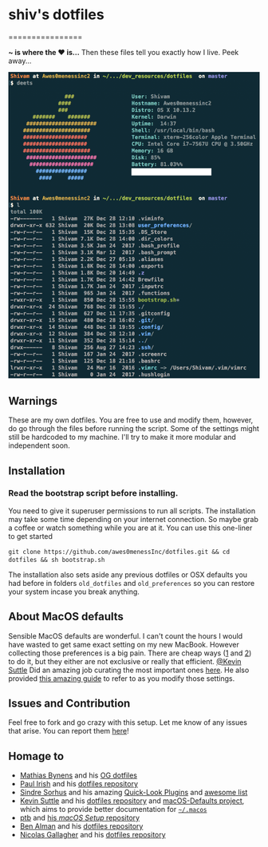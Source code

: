 # shiv's dotfiles
================

**~ is where the :heart: is...** Then these files tell you exactly how I live. Peek away... 

![Screenshot of my shell prompt](https://github.com/awes0menessInc/dotfiles/blob/master/Screenshot.png)

## Warnings

These are my own dotfiles. You are free to use and modify them, however, do go through the files before running the script. 
Some of the settings might still be hardcoded to my machine. I'll try to make it more modular and independent soon.

## Installation

### **Read the bootstrap script before installing.**  

You need to give it superuser permissions to run all scripts. The installation may take some time depending on your internet connection. 
So maybe grab a coffee or watch something while you are at it. You can use this one-liner to get started

    git clone https://github.com/awes0menessInc/dotfiles.git && cd dotfiles && sh bootstrap.sh

The installation also sets aside any previous dotfiles or OSX defaults you had before in folders ```old_dotfiles``` and ```old_preferences``` so you
can restore your system incase you break anything.

## About MacOS defaults

Sensible MacOS defaults are wonderful. I can't count the hours I would have wasted to get same exact setting on my new MacBook. 
However collecting those preferences is a big pain. There are cheap ways ([1](https://apple.stackexchange.com/questions/195244/concise-compact-list-of-all-defaults-currently-configured-and-their-values) and [2](http://osxdaily.com/2012/01/31/see-all-previously-used-defaults-commands/)) to do it, but they either are not 
exclusive or really that efficient. [@Kevin Suttle](http://kevinsuttle.com/) Did an amazing job curating the most important ones [here](https://github.com/kevinSuttle/macOS-Defaults/tree/suttle).
He also provided [this amazing guide](https://github.com/kevinSuttle/OSXDefaults/blob/master/REFERENCE.md) to refer to as you modify those settings.

## Issues and Contribution 
Feel free to fork and go crazy with this setup. Let me know of any issues that arise. You can report them 
[here](https://github.com/awes0menessInc/dotfiles/issues)!

## Homage to

* [Mathias Bynens](https://github.com/mathiasbynens) and his [OG dotfiles](https://github.com/mathiasbynens/dotfiles)
* [Paul Irish](https://github.com/paulirish) and his [dotfiles repository](https://github.com/paulirish/dotfiles)
* [Sindre Sorhus](https://sindresorhus.com/) and his amazing [Quick-Look Plugins](https://github.com/sindresorhus/quick-look-plugins) and [awesome list](https://github.com/sindresorhus/awesome)
* [Kevin Suttle](http://kevinsuttle.com/) and his [dotfiles repository](https://github.com/kevinSuttle/dotfiles) and [macOS-Defaults project](https://github.com/kevinSuttle/macOS-Defaults), which aims to provide better documentation for [`~/.macos`](https://mths.be/macos)
* [ptb](https://github.com/ptb) and [his _macOS Setup_ repository](https://github.com/ptb/mac-setup)
* [Ben Alman](http://benalman.com/) and his [dotfiles repository](https://github.com/cowboy/dotfiles)
* [Nicolas Gallagher](http://nicolasgallagher.com/) and his [dotfiles repository](https://github.com/necolas/dotfiles)
